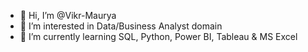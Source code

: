 - 👋 Hi, I’m @Vikr-Maurya
- 👀 I’m interested in Data/Business Analyst domain
- 🌱 I’m currently learning SQL, Python, Power BI, Tableau & MS Excel

<!---
Vikr-Maurya/Vikr-Maurya is a ✨ special ✨ repository because its `README.md` (this file) appears on your GitHub profile.
You can click the Preview link to take a look at your changes.
--->
